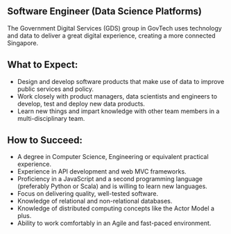 ## Software Engineer (Data Science Platforms)

The Government Digital Services (GDS) group in GovTech uses technology and data to deliver a great digital experience, creating a more connected Singapore.

## What to Expect:

- Design and develop software products that make use of data to improve public services and policy.
- Work closely with product managers, data scientists and engineers to develop, test and deploy new data products.
- Learn new things and impart knowledge with other team members in a multi-disciplinary team.

## How to Succeed:

- A degree in Computer Science, Engineering or equivalent practical experience.
- Experience in API development and web MVC frameworks.
- Proficiency in a JavaScript and a second programming language (preferably Python or Scala) and is willing to learn new languages.
- Focus on delivering quality, well-tested software.
- Knowledge of relational and non-relational databases.
- Knowledge of distributed computing concepts like the Actor Model a plus.
- Ability to work comfortably in an Agile and fast-paced environment.
